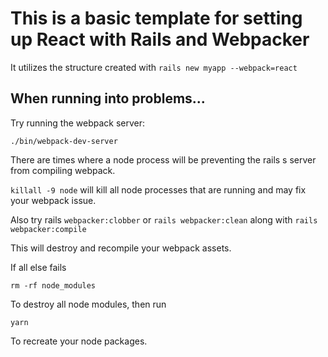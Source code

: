 # This is a basic template for setting up React with Rails and Webpacker

It utilizes the structure created with `rails new myapp --webpack=react`

## When running into problems...

Try running the webpack server:

    ./bin/webpack-dev-server

There are times where a node process will be preventing the rails s server from compiling webpack.

`killall -9 node` will kill all node processes that are running and may fix your webpack issue.

Also try
rails `webpacker:clobber` or `rails webpacker:clean`
along with
`rails webpacker:compile`

This will destroy and recompile your webpack assets.

If all else fails

    rm -rf node_modules

To destroy all node modules, then run

    yarn

To recreate your node packages.
